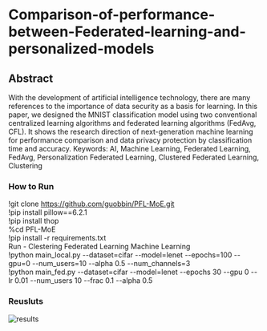 # Comparison-of-performance-between-Federated-learning-and-personalized-models

## Abstract
With the development of artificial intelligence technology, there are many references to the importance of data security
as a basis for learning. In this paper, we designed the MNIST classification model using two conventional centralized
learning algorithms and federated learning algorithms (FedAvg, CFL). It shows the research direction of next-generation
machine learning for performance comparison and data privacy protection by classification time and accuracy.
Keywords: AI, Machine Learning, Federated Learning, FedAvg, Personalization Federated Learning, Clustered Federated
Learning, Clustering

### How to Run
!git clone https://github.com/guobbin/PFL-MoE.git </br> 
!pip install pillow==6.2.1 </br>
!pip install thop </br>
%cd PFL-MoE </br>
!pip install -r requirements.txt </br>
Run - Clestering Federated Learning Machine Learning </br>
!python main_local.py --dataset=cifar --model=lenet --epochs=100 --gpu=0 --num_users=10 --alpha 0.5 --num_channels=3 </br>
!python main_fed.py --dataset=cifar --model=lenet --epochs 30 --gpu 0 --lr 0.01 --num_users 10 --frac 0.1 --alpha 0.5

### Reusluts
![results](https://user-images.githubusercontent.com/78933101/111041042-99bad680-8479-11eb-84ed-91bec604460d.png)
